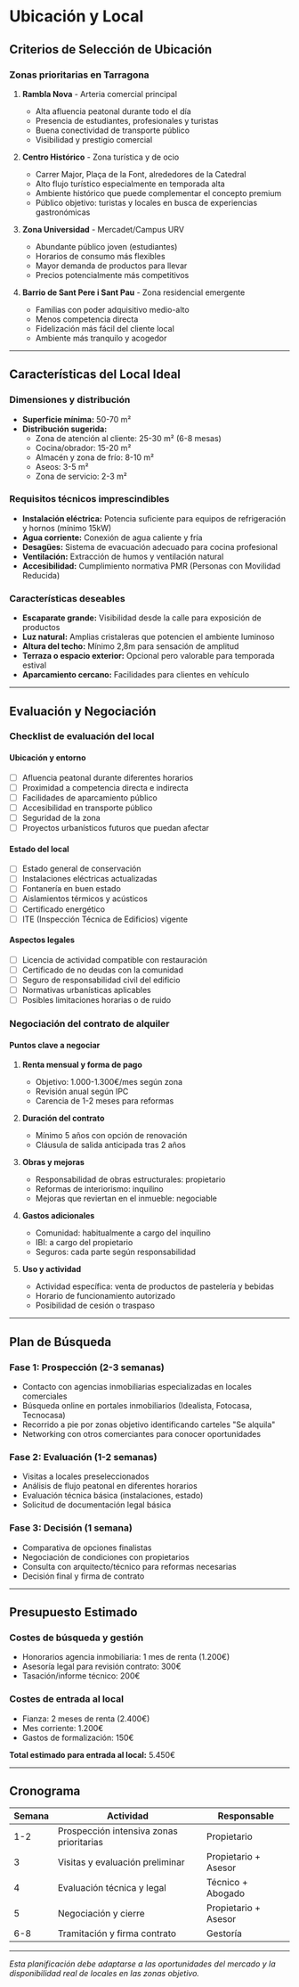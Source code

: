 # Ubicación y Local

## Criterios de Selección de Ubicación

### Zonas prioritarias en Tarragona

1. **Rambla Nova** - Arteria comercial principal
   - Alta afluencia peatonal durante todo el día
   - Presencia de estudiantes, profesionales y turistas
   - Buena conectividad de transporte público
   - Visibilidad y prestigio comercial

2. **Centro Histórico** - Zona turística y de ocio
   - Carrer Major, Plaça de la Font, alrededores de la Catedral
   - Alto flujo turístico especialmente en temporada alta
   - Ambiente histórico que puede complementar el concepto premium
   - Público objetivo: turistas y locales en busca de experiencias gastronómicas

3. **Zona Universidad** - Mercadet/Campus URV
   - Abundante público joven (estudiantes)
   - Horarios de consumo más flexibles
   - Mayor demanda de productos para llevar
   - Precios potencialmente más competitivos

4. **Barrio de Sant Pere i Sant Pau** - Zona residencial emergente
   - Familias con poder adquisitivo medio-alto
   - Menos competencia directa
   - Fidelización más fácil del cliente local
   - Ambiente más tranquilo y acogedor

---

## Características del Local Ideal

### Dimensiones y distribución
- **Superficie mínima:** 50-70 m²
- **Distribución sugerida:**
  - Zona de atención al cliente: 25-30 m² (6-8 mesas)
  - Cocina/obrador: 15-20 m²
  - Almacén y zona de frío: 8-10 m²
  - Aseos: 3-5 m²
  - Zona de servicio: 2-3 m²

### Requisitos técnicos imprescindibles
- **Instalación eléctrica:** Potencia suficiente para equipos de refrigeración y hornos (mínimo 15kW)
- **Agua corriente:** Conexión de agua caliente y fría
- **Desagües:** Sistema de evacuación adecuado para cocina profesional
- **Ventilación:** Extracción de humos y ventilación natural
- **Accesibilidad:** Cumplimiento normativa PMR (Personas con Movilidad Reducida)

### Características deseables
- **Escaparate grande:** Visibilidad desde la calle para exposición de productos
- **Luz natural:** Amplias cristaleras que potencien el ambiente luminoso
- **Altura del techo:** Mínimo 2,8m para sensación de amplitud
- **Terraza o espacio exterior:** Opcional pero valorable para temporada estival
- **Aparcamiento cercano:** Facilidades para clientes en vehículo

---

## Evaluación y Negociación

### Checklist de evaluación del local

#### Ubicación y entorno
- [ ] Afluencia peatonal durante diferentes horarios
- [ ] Proximidad a competencia directa e indirecta
- [ ] Facilidades de aparcamiento público
- [ ] Accesibilidad en transporte público
- [ ] Seguridad de la zona
- [ ] Proyectos urbanísticos futuros que puedan afectar

#### Estado del local
- [ ] Estado general de conservación
- [ ] Instalaciones eléctricas actualizadas
- [ ] Fontanería en buen estado
- [ ] Aislamientos térmicos y acústicos
- [ ] Certificado energético
- [ ] ITE (Inspección Técnica de Edificios) vigente

#### Aspectos legales
- [ ] Licencia de actividad compatible con restauración
- [ ] Certificado de no deudas con la comunidad
- [ ] Seguro de responsabilidad civil del edificio
- [ ] Normativas urbanísticas aplicables
- [ ] Posibles limitaciones horarias o de ruido

### Negociación del contrato de alquiler

#### Puntos clave a negociar
1. **Renta mensual y forma de pago**
   - Objetivo: 1.000-1.300€/mes según zona
   - Revisión anual según IPC
   - Carencia de 1-2 meses para reformas

2. **Duración del contrato**
   - Mínimo 5 años con opción de renovación
   - Cláusula de salida anticipada tras 2 años

3. **Obras y mejoras**
   - Responsabilidad de obras estructurales: propietario
   - Reformas de interiorismo: inquilino
   - Mejoras que reviertan en el inmueble: negociable

4. **Gastos adicionales**
   - Comunidad: habitualmente a cargo del inquilino
   - IBI: a cargo del propietario
   - Seguros: cada parte según responsabilidad

5. **Uso y actividad**
   - Actividad específica: venta de productos de pastelería y bebidas
   - Horario de funcionamiento autorizado
   - Posibilidad de cesión o traspaso

---

## Plan de Búsqueda

### Fase 1: Prospección (2-3 semanas)
- Contacto con agencias inmobiliarias especializadas en locales comerciales
- Búsqueda online en portales inmobiliarios (Idealista, Fotocasa, Tecnocasa)
- Recorrido a pie por zonas objetivo identificando carteles "Se alquila"
- Networking con otros comerciantes para conocer oportunidades

### Fase 2: Evaluación (1-2 semanas)
- Visitas a locales preseleccionados
- Análisis de flujo peatonal en diferentes horarios
- Evaluación técnica básica (instalaciones, estado)
- Solicitud de documentación legal básica

### Fase 3: Decisión (1 semana)
- Comparativa de opciones finalistas
- Negociación de condiciones con propietarios
- Consulta con arquitecto/técnico para reformas necesarias
- Decisión final y firma de contrato

---

## Presupuesto Estimado

### Costes de búsqueda y gestión
- Honorarios agencia inmobiliaria: 1 mes de renta (1.200€)
- Asesoría legal para revisión contrato: 300€
- Tasación/informe técnico: 200€

### Costes de entrada al local
- Fianza: 2 meses de renta (2.400€)
- Mes corriente: 1.200€
- Gastos de formalización: 150€

**Total estimado para entrada al local:** 5.450€

---

## Cronograma

| Semana | Actividad | Responsable |
|--------|-----------|-------------|
| 1-2 | Prospección intensiva zonas prioritarias | Propietario |
| 3 | Visitas y evaluación preliminar | Propietario + Asesor |
| 4 | Evaluación técnica y legal | Técnico + Abogado |
| 5 | Negociación y cierre | Propietario + Asesor |
| 6-8 | Tramitación y firma contrato | Gestoría |

---

*Esta planificación debe adaptarse a las oportunidades del mercado y la disponibilidad real de locales en las zonas objetivo.*